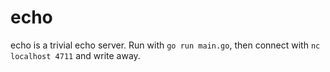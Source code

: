 # echo

echo is a trivial echo server. Run with `go run main.go`, then connect with `nc localhost 4711` and write away.
